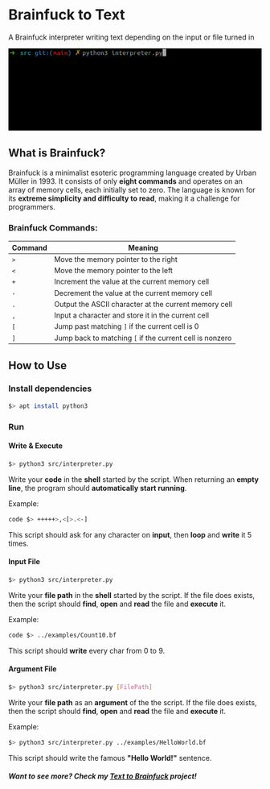 
# Brainfuck to Text

A Brainfuck interpreter writing text depending on the input or file turned in

<img src="Demo.gif">

## What is Brainfuck?

Brainfuck is a minimalist esoteric programming language created by Urban Müller in 1993. It consists of only **eight commands** and operates on an array of memory cells, each initially set to zero. The language is known for its **extreme simplicity and difficulty to read**, making it a challenge for programmers.

### Brainfuck Commands:

| Command | Meaning |
|---------|---------|
| `>` | Move the memory pointer to the right |
| `<` | Move the memory pointer to the left |
| `+` | Increment the value at the current memory cell |
| `-` | Decrement the value at the current memory cell |
| `.` | Output the ASCII character at the current memory cell |
| `,` | Input a character and store it in the current cell |
| `[` | Jump past matching `]` if the current cell is 0 |
| `]` | Jump back to matching `[` if the current cell is nonzero |

## How to Use

### Install dependencies

```bash
$> apt install python3
```

### Run

#### Write & Execute

```bash
$> python3 src/interpreter.py
```

Write your **code** in the **shell** started by the script. When returning an **empty line**, the program should **automatically start running**.

Example:
```bash
code $> +++++>,<[>.<-]
```
This script should ask for any character on **input**, then **loop** and **write** it 5 times.

#### Input File

```bash
$> python3 src/interpreter.py
```

Write your **file path** in the **shell** started by the script. If the file does exists, then the script should **find**, **open** and **read** the file and **execute** it.

Example:
```bash
code $> ../examples/Count10.bf
```
This script should **write** every char from 0 to 9.

#### Argument File

```bash
$> python3 src/interpreter.py [FilePath]
```

Write your **file path** as an **argument** of the the script. If the file does exists, then the script should **find**, **open** and **read** the file and **execute** it.

Example:
```bash
$> python3 src/interpreter.py ../examples/HelloWorld.bf
```
This script should write the famous **"Hello World!"** sentence.

##### Want to see more? Check my [Text to Brainfuck](https://github.com/ntu213/Text-to-Brainfuck) project!

